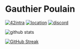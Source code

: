 # Gauthier Poulain

[![42intra](https://shields.io/badge/gapoulai-black?logoColor=white&logo=42&style=for-the-badge)](https://profile.intra.42.fr/users/gapoulai)
[![location](https://shields.io/badge/lyon-black?logoColor=white&logo=google-maps&style=for-the-badge)](https://www.google.fr/maps/place/Lyon)
[![discord](https://shields.io/badge/gapoulai%236134-black?logoColor=white&logo=discord&style=for-the-badge)](https://discord.com/)

![github stats](https://github-readme-stats.vercel.app/api?username=gapoulai&theme=dark&count_private=true&hide_border=true&show_icons=true&include_all_commits=true&custom_title=GitHub+Stats)

[![GitHub Streak](https://github-readme-streak-stats.herokuapp.com?user=gapoulai&theme=dark&hide_border=true&date_format=M%20j%5B%2C%20Y%5D)](https://git.io/streak-stats)

